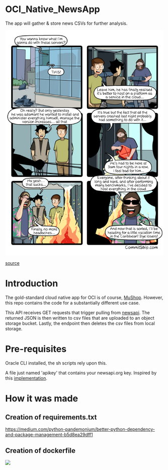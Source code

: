 # OCI_Native_NewsApp
The app will gather &amp; store news CSVs for further analysis.

![](markdown/screenshots/1.jpg)

[source](http://www.commitstrip.com/en/2019/01/08/the-cloud-at-last/)

# Introduction

The gold-standard cloud native app for OCI is of course, [MuShop](https://github.com/oracle-quickstart/oci-cloudnative). However, this repo contains the code for a substantially different use case. 

This API receives GET requests that trigger pulling from [newsapi](https://newsapi.org/). The returned JSON is then written to csv files that are uploaded to an object storage bucket. Lastly, the endpoint then deletes the csv files from local storage. 

# Pre-requisites

Oracle CLI installed, the sh scripts rely upon this.

A file just named 'apikey' that contains your newsapi.org key. Inspired by this [implementation](https://github.com/dylburger/reading-api-key-from-file/blob/master/Keeping%20API%20Keys%20Secret.ipynb). 

# How it was made

## Creation of requirements.txt

https://medium.com/python-pandemonium/better-python-dependency-and-package-management-b5d8ea29dff1

## Creation of dockerfile


![](screenshots/400/1.jpg)


